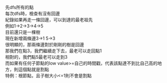 先dfs所有的點  
每次dfs時，檢查有沒有回邊  
紀錄如果再走一條回邊，可以到達的最老祖先  
例如1->2->3->4->5  
目前還只是一棵樹  
現在新增兩條邊3->1 5->3  
很明顯的，那兩條邊對於剛剛的樹是回邊  
那我們在點3，我們繼續走下去，最老可以走回點1  
相對的，我們點5最老可以走到3  
而如果有任何子節點的low value>=自己的時間戳，代表該點達不到比自己高的地方，則這個點就是割點  
特例：根節點，且子樹大小<=1則不會是割點



